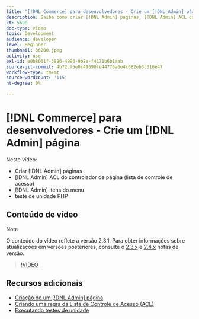 ```yaml
---
title: "[!DNL Commerce] para desenvolvedores - Crie um [!DNL Admin] página"
description: Saiba como criar [!DNL Admin] páginas, [!DNL Admin] ACL do controlador de página (lista de controle de acesso) e fazer teste de unidade.
kt: 5698
doc-type: video
topic: Development
audience: developer
level: Beginner
thumbnail: 36200.jpeg
activity: use
exl-id: e0b8061f-3896-4996-9b2e-f4171b6b1aab
source-git-commit: 4b72cf5e0c49690fe44776a6e4c682eb3c316e47
workflow-type: tm+mt
source-wordcount: '115'
ht-degree: 0%

---
```


# [!DNL Commerce] para desenvolvedores - Crie um [!DNL Admin] página

Neste vídeo:

- Criar [!DNL Admin] páginas
- [!DNL Admin] ACL do controlador de página (lista de controle de acesso)
- [!DNL Admin] itens do menu
- teste de unidade PHP

## Conteúdo de vídeo

>[!NOTE]
>
>O conteúdo do vídeo reflete a versão 2.3.1. Para obter informações sobre atualizações em versões posteriores, consulte o [ 2.3.x](https://devdocs.magento.com/guides/v2.3/release-notes/bk-release-notes.html) e [2.4.x](https://devdocs.magento.com/guides/v2.4/release-notes/bk-release-notes.html) notas de versão.

>[!VIDEO](https://video.tv.adobe.com/v/36200?quality=12&learn=on)

## Recursos adicionais

- [Criação de um [!DNL Admin] página](https://devdocs.magento.com/guides/v2.4/ext-best-practices/extension-coding/example-module-adminpage.html)
- [Criando uma regra da Lista de Controle de Acesso (ACL)](https://devdocs.magento.com/guides/v2.4/ext-best-practices/tutorials/create-access-control-list-rule.html)
- [Executando testes de unidade](https://devdocs.magento.com/guides/v2.4/test/unit/unit_test_execution.html)
